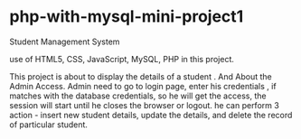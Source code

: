 # php-with-mysql-mini-project1
Student Management System

use of HTML5, CSS, JavaScript, MySQL, PHP in this project.

This project is about to display the details of a student .
And About the Admin Access. 
Admin need to go to login page, enter his credentials , if matches with the database credentials, so he will get the access, the session will start until he closes the browser or logout. he can perform 3 action - insert new student details, update the details, and delete the record of particular student.
